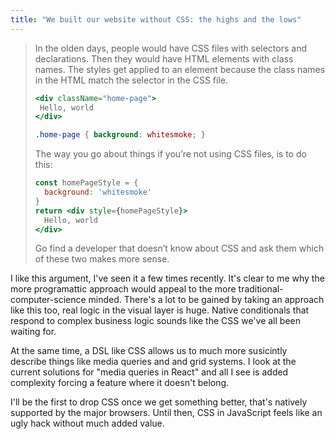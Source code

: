 ```yaml
---
title: "We built our website without CSS: the highs and the lows"
---
```


> In the olden days, people would have CSS files with selectors and declarations. Then they would have HTML elements with class names. The styles get applied to an element because the class names in the HTML match the selector in the CSS file.
>
> ```jsx
> <div className="home-page">
>  Hello, world
> </div>
> ```
>
> ```css
> .home-page { background: whitesmoke; }
> ```
>
> The way you go about things if you’re not using CSS files, is to do this:
>
> ```jsx
> const homePageStyle = {
>   background: 'whitesmoke'
> }
> return <div style={homePageStyle}>
>   Hello, world
> </div>
> ```
>
> Go find a developer that doesn’t know about CSS and ask them which of these two makes more sense.

I like this argument, I've seen it a few times recently. It's clear to me why the more programattic approach would appeal to the more traditional-computer-science minded. There's a lot to be gained by taking an approach like this too, real logic in the visual layer is huge. Native conditionals that respond to complex business logic sounds like the CSS we've all been waiting for.

At the same time, a DSL like CSS allows us to much more susicintly describe things like media queries and and grid systems. I look at the current solutions for "media queries in React" and all I see is added complexity forcing a feature where it doesn't belong.

I'll be the first to drop CSS once we get something better, that's natively supported by the major browsers. Until then, CSS in JavaScript feels like an ugly hack without much added value.

